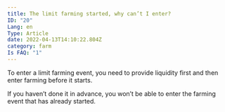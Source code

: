 ```yaml
---
title: The limit farming started, why can’t I enter?
ID: "20"
Lang: en
Type: Article
date: 2022-04-13T14:10:22.804Z
category: farm
Is FAQ: "1"
---
```

To enter a limit farming event, you need to provide liquidity first and then enter farming before it starts. 

If you haven’t done it in advance, you won’t be able to enter the farming event that has already started.